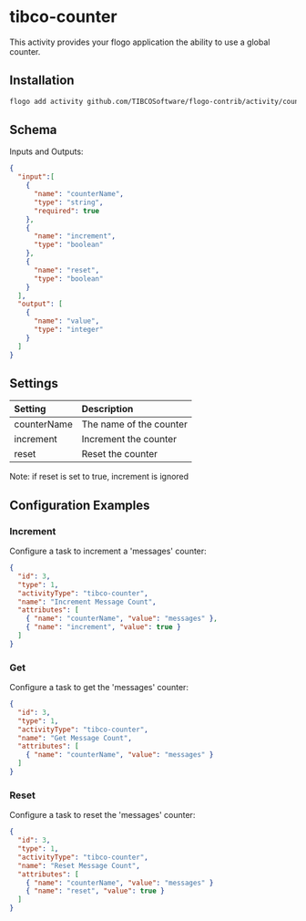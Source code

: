 # tibco-counter
This activity provides your flogo application the ability to use a global counter.


## Installation

```bash
flogo add activity github.com/TIBCOSoftware/flogo-contrib/activity/counter
```

## Schema
Inputs and Outputs:

```json
{
  "input":[
    {
      "name": "counterName",
      "type": "string",
      "required": true
    },
    {
      "name": "increment",
      "type": "boolean"
    },
    {
      "name": "reset",
      "type": "boolean"
    }
  ],
  "output": [
    {
      "name": "value",
      "type": "integer"
    }
  ]
}
```
## Settings
| Setting     | Description    |
|:------------|:---------------|
| counterName | The name of the counter |         
| increment   | Increment the counter |
| reset       | Reset the counter |
Note: if reset is set to true, increment is ignored
## Configuration Examples
### Increment
Configure a task to increment a 'messages' counter:

```json
{
  "id": 3,
  "type": 1,
  "activityType": "tibco-counter",
  "name": "Increment Message Count",
  "attributes": [
    { "name": "counterName", "value": "messages" },
    { "name": "increment", "value": true }
  ]
}
```
### Get
Configure a task to get the 'messages' counter:

```json
{
  "id": 3,
  "type": 1,
  "activityType": "tibco-counter",
  "name": "Get Message Count",
  "attributes": [
    { "name": "counterName", "value": "messages" }
  ]
}
```
### Reset
Configure a task to reset the 'messages' counter:

```json
{
  "id": 3,
  "type": 1,
  "activityType": "tibco-counter",
  "name": "Reset Message Count",
  "attributes": [
    { "name": "counterName", "value": "messages" }
    { "name": "reset", "value": true }
  ]
}
```
